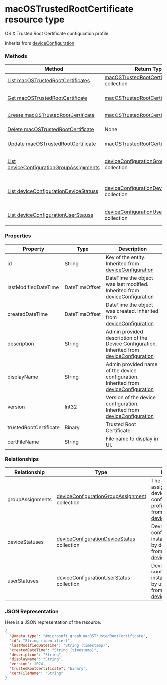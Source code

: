 ﻿# macOSTrustedRootCertificate resource type

OS X Trusted Root Certificate configuration profile.

Inherits from [deviceConfiguration](../resources/intune_deviceconfig_deviceConfiguration.md)

### Methods
|Method|Return Type|Description|
|---|---|---|
|[List macOSTrustedRootCertificates](../api/intune_deviceconfig_macOSTrustedRootCertificate_list.md)|[macOSTrustedRootCertificate](../resources/intune_deviceconfig_macOSTrustedRootCertificate.md) collection|List properties and relationships of the [macOSTrustedRootCertificate](../resources/intune_deviceconfig_macOSTrustedRootCertificate.md) objects.|
|[Get macOSTrustedRootCertificate](../api/intune_deviceconfig_macOSTrustedRootCertificate_get.md)|[macOSTrustedRootCertificate](../resources/intune_deviceconfig_macOSTrustedRootCertificate.md)|Read properties and relationships of the [macOSTrustedRootCertificate](../resources/intune_deviceconfig_macOSTrustedRootCertificate.md) object.|
|[Create macOSTrustedRootCertificate](../api/intune_deviceconfig_macOSTrustedRootCertificate_create.md)|[macOSTrustedRootCertificate](../resources/intune_deviceconfig_macOSTrustedRootCertificate.md)|Create a new [macOSTrustedRootCertificate](../resources/intune_deviceconfig_macOSTrustedRootCertificate.md) object.|
|[Delete macOSTrustedRootCertificate](../api/intune_deviceconfig_macOSTrustedRootCertificate_delete.md)|None|Deletes a [macOSTrustedRootCertificate](../resources/intune_deviceconfig_macOSTrustedRootCertificate.md).|
|[Update macOSTrustedRootCertificate](../api/intune_deviceconfig_macOSTrustedRootCertificate_update.md)|[macOSTrustedRootCertificate](../resources/intune_deviceconfig_macOSTrustedRootCertificate.md)|Update the properties of a [macOSTrustedRootCertificate](../resources/intune_deviceconfig_macOSTrustedRootCertificate.md) object.|
|[List deviceConfigurationGroupAssignments](../api/intune_deviceconfig_macOSTrustedRootCertificate_list_deviceConfigurationGroupAssignment.md)|[deviceConfigurationGroupAssignment](../resources/intune_deviceconfig_deviceConfigurationGroupAssignment.md) collection|Get the deviceConfigurationGroupAssignments from the groupAssignments navigation property.|
|[List deviceConfigurationDeviceStatuss](../api/intune_deviceconfig_macOSTrustedRootCertificate_list_deviceConfigurationDeviceStatus.md)|[deviceConfigurationDeviceStatus](../resources/intune_deviceconfig_deviceConfigurationDeviceStatus.md) collection|Get the deviceConfigurationDeviceStatuss from the deviceStatuses navigation property.|
|[List deviceConfigurationUserStatuss](../api/intune_deviceconfig_macOSTrustedRootCertificate_list_deviceConfigurationUserStatus.md)|[deviceConfigurationUserStatus](../resources/intune_deviceconfig_deviceConfigurationUserStatus.md) collection|Get the deviceConfigurationUserStatuss from the userStatuses navigation property.|

### Properties
|Property|Type|Description|
|---|---|---|
|id|String|Key of the entity. Inherited from [deviceConfiguration](../resources/intune_deviceconfig_deviceConfiguration.md)|
|lastModifiedDateTime|DateTimeOffset|DateTime the object was last modified. Inherited from [deviceConfiguration](../resources/intune_deviceconfig_deviceConfiguration.md)|
|createdDateTime|DateTimeOffset|DateTime the object was created. Inherited from [deviceConfiguration](../resources/intune_deviceconfig_deviceConfiguration.md)|
|description|String|Admin provided description of the Device Configuration. Inherited from [deviceConfiguration](../resources/intune_deviceconfig_deviceConfiguration.md)|
|displayName|String|Admin provided name of the device configuration. Inherited from [deviceConfiguration](../resources/intune_deviceconfig_deviceConfiguration.md)|
|version|Int32|Version of the device configuration. Inherited from [deviceConfiguration](../resources/intune_deviceconfig_deviceConfiguration.md)|
|trustedRootCertificate|Binary|Trusted Root Certificate.|
|certFileName|String|File name to display in UI.|

### Relationships
|Relationship|Type|Description|
|---|---|---|
|groupAssignments|[deviceConfigurationGroupAssignment](../resources/intune_deviceconfig_deviceConfigurationGroupAssignment.md) collection|The list of group assignments for the device configuration profile. Inherited from [deviceConfiguration](../resources/intune_deviceconfig_deviceConfiguration.md)|
|deviceStatuses|[deviceConfigurationDeviceStatus](../resources/intune_deviceconfig_deviceConfigurationDeviceStatus.md) collection|Device configuration installation stauts by device. Inherited from [deviceConfiguration](../resources/intune_deviceconfig_deviceConfiguration.md)|
|userStatuses|[deviceConfigurationUserStatus](../resources/intune_deviceconfig_deviceConfigurationUserStatus.md) collection|Device configuration installation stauts by user. Inherited from [deviceConfiguration](../resources/intune_deviceconfig_deviceConfiguration.md)|

### JSON Representation
Here is a JSON representation of the resource.
<!-- {
  "blockType": "resource",
  "keyProperty": "id",
  "@odata.type": "microsoft.graph.macOSTrustedRootCertificate"
}
-->
```json
{
  "@odata.type": "#microsoft.graph.macOSTrustedRootCertificate",
  "id": "String (identifier)",
  "lastModifiedDateTime": "String (timestamp)",
  "createdDateTime": "String (timestamp)",
  "description": "String",
  "displayName": "String",
  "version": 1024,
  "trustedRootCertificate": "binary",
  "certFileName": "String"
}
```



